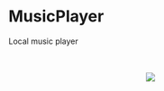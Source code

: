 # MusicPlayer

Local music player

<br />
<br />
<div align="center">
	<img src="./screenshot/screenshot.jpg" /> 
</div> 
<br /